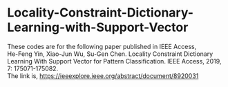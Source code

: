 # Locality-Constraint-Dictionary-Learning-with-Support-Vector
These codes are for the following paper published in IEEE Access,<br>
He-Feng Yin, Xiao-Jun Wu, Su-Gen Chen. Locality Constraint Dictionary Learning With Support Vector for Pattern Classification. IEEE Access, 2019, 7: 175071-175082.<br>
The link is,
https://ieeexplore.ieee.org/abstract/document/8920031

